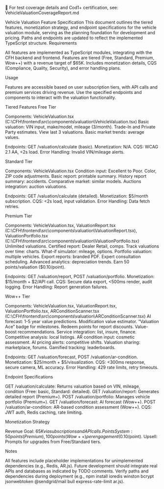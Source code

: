 


🔗 For test coverage details and Cod1+ certification, see: VehicleValuationCoverageReport.md

Vehicle Valuation Feature Specification
This document outlines the tiered features, monetization strategy, and endpoint specifications for the vehicle valuation module, serving as the planning foundation for development and pricing. Paths and endpoints are updated to reflect the implemented TypeScript structure.
Requirements

All features are implemented as TypeScript modules, integrating with the CFH backend and frontend.
Features are tiered (Free, Standard, Premium, Wow++) with a revenue target of $65K.
Includes monetization details, CQS (Compliance, Quality, Security), and error handling plans.

Usage

Features are accessible based on user subscription tiers, with API calls and premium services driving revenue.
Use the specified endpoints and components to interact with the valuation functionality.

Tiered Features
Free Tier

Components: VehicleValuation.tsx (C:\CFH\frontend\src\components\valuation\VehicleValuation.tsx)
Basic valuation: VIN input, make/model, mileage (3/month).
Trade-In and Private Party estimates.
View last 3 valuations.
Basic market trends: average values.


Endpoints: GET /valuation/calculate (basic).
Monetization: N/A.
CQS: WCAG 2.1 AA, <2s load.
Error Handling: Invalid VIN/mileage alerts.

Standard Tier

Components: VehicleValuation.tsx
Condition input: Excellent to Poor.
Color, ZIP code adjustments.
Basic report: printable summary.
History report summary: accidents.
Comparative market: similar models.
Auctions integration: auction valuations.


Endpoints: GET /valuation/calculate (detailed).
Monetization: $5/month subscription.
CQS: <2s load, input validation.
Error Handling: Data fetch retries.

Premium Tier

Components: VehicleValuation.tsx, ValuationReport.tsx (C:\CFH\frontend\src\components\valuation\ValuationReport.tsx), ValuationPortfolio.tsx (C:\CFH\frontend\src\components\valuation\ValuationPortfolio.tsx)
Unlimited valuations.
Certified report: Dealer Retail, comps.
Track valuations over time: charts.
What-if simulator: mileage, options.
Portfolio valuation: multiple vehicles.
Export reports: branded PDF.
Expert consultation scheduling.
Advanced analytics: depreciation trends.
Earn 50 points/valuation ($0.10/point).


Endpoints: GET /valuation/report, POST /valuation/portfolio.
Monetization: $15/month + $2/API call.
CQS: Secure data export, <500ms render, audit logging.
Error Handling: Report generation failures.

Wow++ Tier

Components: VehicleValuation.tsx, ValuationReport.tsx, ValuationPortfolio.tsx, ARConditionScanner.tsx (C:\CFH\frontend\src\components\valuation\ARConditionScanner.tsx)
AI forecast: 1-5 year value predictions.
Modification value estimator.
“Valuation Ace” badge for milestones.
Redeem points for report discounts.
Value-boost recommendations.
Service integration: list, insure, finance.
Competitive analysis: local listings.
AR condition input: cosmetic assessment.
AI pricing alerts: competitive shifts.
Valuation sharing: marketplace, forums.
Gamified tracking: leaderboards.


Endpoints: GET /valuation/forecast, POST /valuation/ar-condition.
Monetization: $25/month + $5/visualization.
CQS: <300ms response, secure camera, ML accuracy.
Error Handling: 429 rate limits, retry timeouts.

Endpoint Specifications

GET /valuation/calculate: Returns valuation based on VIN, mileage, condition (Free: basic, Standard: detailed).
GET /valuation/report: Generates detailed report (Premium+).
POST /valuation/portfolio: Manages vehicle portfolio (Premium+).
GET /valuation/forecast: AI forecast (Wow++).
POST /valuation/ar-condition: AR-based condition assessment (Wow++).
CQS: JWT auth, Redis caching, rate limiting.

Monetization Strategy

Revenue Goal: $65K via subscriptions and API calls.
Points System: 50 points (Premium), 100 points (Wow++) per engagement ($0.10/point).
Upsell: Prompts for upgrades from Free/Standard tiers.

Notes

All features include placeholder implementations for unimplemented dependencies (e.g., Redis, AR.js).
Future development should integrate real APIs and databases as indicated by TODO comments.
Verify paths and dependencies during deployment (e.g., npm install ioredis winston bcrypt jsonwebtoken @sendgrid/mail bull express-rate-limit ar.js).
